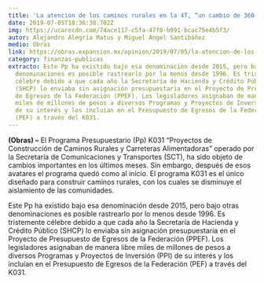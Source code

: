 ```yaml
---
title: 'La atención de los caminos rurales en la 4T, “un cambio de 360 grados" '
date: 2019-07-05T18:36:38.702Z
img: https://ucarecdn.com/74ace117-c5fa-47f0-b991-bcac75e4b5f3/
autor: Alejandro Alegría Matus y Miguel Ángel Santibáñez
medio: Obras
link: https://obras.expansion.mx/opinion/2019/07/05/la-atencion-de-los-caminos-rurales-en-la-4t-un-cambio-de-360-grados
category: finanzas-publicas
extracto: Este Pp ha existido bajo esa denominación desde 2015, pero bajo otras
  denominaciones es posible rastrearlo por lo menos desde 1996. Es tristemente
  célebre debido a que cada año la Secretaría de Hacienda y Crédito Público
  (SHCP) lo enviaba sin asignación presupuestaria en el Proyecto de Presupuesto
  de Egresos de la Federación (PPEF). Los legisladores asignaban de manera libre
  miles de millones de pesos a diversos Programas y Proyectos de Inversión (PPI)
  de su interés y los incluían en el Presupuesto de Egresos de la Federación
  (PEF) a través del K031.
---
```

**(Obras) –** El Programa Presupuestario (Pp) K031 “Proyectos de Construcción de Caminos Rurales y Carreteras Alimentadoras” operado por la Secretaría de Comunicaciones y Transportes (SCT), ha sido objeto de cambios importantes en los últimos meses. Sin embargo, después de esos avatares el programa quedó como al inicio. El programa K031 es el único diseñado para construir caminos rurales, con los cuales se disminuye el aislamiento de las comunidades.

Este Pp ha existido bajo esa denominación desde 2015, pero bajo otras denominaciones es posible rastrearlo por lo menos desde 1996. Es tristemente célebre debido a que cada año la Secretaría de Hacienda y Crédito Público (SHCP) lo enviaba sin asignación presupuestaria en el Proyecto de Presupuesto de Egresos de la Federación (PPEF). Los legisladores asignaban de manera libre miles de millones de pesos a diversos Programas y Proyectos de Inversión (PPI) de su interés y los incluían en el Presupuesto de Egresos de la Federación (PEF) a través del K031.